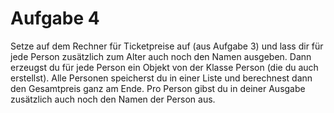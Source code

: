 # Aufgabe 4
Setze auf dem Rechner für Ticketpreise auf (aus Aufgabe 3) und lass dir für jede Person zusätzlich zum Alter auch noch den Namen ausgeben. Dann erzeugst du für jede Person ein Objekt von der Klasse Person (die du auch erstellst). Alle Personen speicherst du in einer Liste und berechnest dann den Gesamtpreis ganz am Ende. Pro Person gibst du in deiner Ausgabe zusätzlich auch noch den Namen der Person aus. 